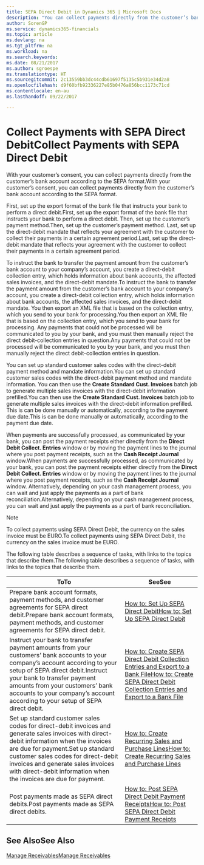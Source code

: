 ```yaml
---
title: SEPA Direct Debit in Dynamics 365 | Microsoft Docs
description: "You can collect payments directly from the customer’s bank account according to the SEPA format."
author: SorenGP
ms.service: dynamics365-financials
ms.topic: article
ms.devlang: na
ms.tgt_pltfrm: na
ms.workload: na
ms.search.keywords: 
ms.date: 08/21/2017
ms.author: sgroespe
ms.translationtype: HT
ms.sourcegitcommit: 2c13559bb3dc44cdb61697f5135c5b931e34d2a8
ms.openlocfilehash: d9f60bfb92336227e85b0476a856bcc1173c71cd
ms.contentlocale: en-au
ms.lasthandoff: 09/22/2017

---
```

# <a name="collect-payments-with-sepa-direct-debit"></a><span data-ttu-id="6ad3c-103">Collect Payments with SEPA Direct Debit</span><span class="sxs-lookup"><span data-stu-id="6ad3c-103">Collect Payments with SEPA Direct Debit</span></span>
<span data-ttu-id="6ad3c-104">With your customer’s consent, you can collect payments directly from the customer’s bank account according to the SEPA format.</span><span class="sxs-lookup"><span data-stu-id="6ad3c-104">With your customer’s consent, you can collect payments directly from the customer’s bank account according to the SEPA format.</span></span>  

 <span data-ttu-id="6ad3c-105">First, set up the export format of the bank file that instructs your bank to perform a direct debit.</span><span class="sxs-lookup"><span data-stu-id="6ad3c-105">First, set up the export format of the bank file that instructs your bank to perform a direct debit.</span></span> <span data-ttu-id="6ad3c-106">Then, set up the customer’s payment method.</span><span class="sxs-lookup"><span data-stu-id="6ad3c-106">Then, set up the customer’s payment method.</span></span> <span data-ttu-id="6ad3c-107">Last, set up the direct-debit mandate that reflects your agreement with the customer to collect their payments in a certain agreement period.</span><span class="sxs-lookup"><span data-stu-id="6ad3c-107">Last, set up the direct-debit mandate that reflects your agreement with the customer to collect their payments in a certain agreement period.</span></span>  

 <span data-ttu-id="6ad3c-108">To instruct the bank to transfer the payment amount from the customer’s bank account to your company’s account, you create a direct-debit collection entry, which holds information about bank accounts, the affected sales invoices, and the direct-debit mandate.</span><span class="sxs-lookup"><span data-stu-id="6ad3c-108">To instruct the bank to transfer the payment amount from the customer’s bank account to your company’s account, you create a direct-debit collection entry, which holds information about bank accounts, the affected sales invoices, and the direct-debit mandate.</span></span> <span data-ttu-id="6ad3c-109">You then export an XML file that is based on the collection entry, which you send to your bank for processing.</span><span class="sxs-lookup"><span data-stu-id="6ad3c-109">You then export an XML file that is based on the collection entry, which you send to your bank for processing.</span></span> <span data-ttu-id="6ad3c-110">Any payments that could not be processed will be communicated to you by your bank, and you must then manually reject the direct debit-collection entries in question.</span><span class="sxs-lookup"><span data-stu-id="6ad3c-110">Any payments that could not be processed will be communicated to you by your bank, and you must then manually reject the direct debit-collection entries in question.</span></span>  

 <span data-ttu-id="6ad3c-111">You can set up standard customer sales codes with the direct-debit payment method and mandate information.</span><span class="sxs-lookup"><span data-stu-id="6ad3c-111">You can set up standard customer sales codes with the direct-debit payment method and mandate information.</span></span> <span data-ttu-id="6ad3c-112">You can then use the **Create Standard Cust. Invoices** batch job to generate multiple sales invoices with the direct-debit information prefilled.</span><span class="sxs-lookup"><span data-stu-id="6ad3c-112">You can then use the **Create Standard Cust. Invoices** batch job to generate multiple sales invoices with the direct-debit information prefilled.</span></span> <span data-ttu-id="6ad3c-113">This is can be done manually or automatically, according to the payment due date.</span><span class="sxs-lookup"><span data-stu-id="6ad3c-113">This is can be done manually or automatically, according to the payment due date.</span></span>  

 <span data-ttu-id="6ad3c-114">When payments are successfully processed, as communicated by your bank, you can post the payment receipts either directly from the **Direct Debit Collect. Entries** window or by moving the payment lines to the journal where you post payment receipts, such as the **Cash Receipt Journal** window.</span><span class="sxs-lookup"><span data-stu-id="6ad3c-114">When payments are successfully processed, as communicated by your bank, you can post the payment receipts either directly from the **Direct Debit Collect. Entries** window or by moving the payment lines to the journal where you post payment receipts, such as the **Cash Receipt Journal** window.</span></span> <span data-ttu-id="6ad3c-115">Alternatively, depending on your cash management process, you can wait and just apply the payments as a part of bank reconciliation.</span><span class="sxs-lookup"><span data-stu-id="6ad3c-115">Alternatively, depending on your cash management process, you can wait and just apply the payments as a part of bank reconciliation.</span></span>  

> [!NOTE]  
>  <span data-ttu-id="6ad3c-116">To collect payments using SEPA Direct Debit, the currency on the sales invoice must be EURO.</span><span class="sxs-lookup"><span data-stu-id="6ad3c-116">To collect payments using SEPA Direct Debit, the currency on the sales invoice must be EURO.</span></span>  

 <span data-ttu-id="6ad3c-117">The following table describes a sequence of tasks, with links to the topics that describe them.</span><span class="sxs-lookup"><span data-stu-id="6ad3c-117">The following table describes a sequence of tasks, with links to the topics that describe them.</span></span>   

|<span data-ttu-id="6ad3c-118">**To**</span><span class="sxs-lookup"><span data-stu-id="6ad3c-118">**To**</span></span>|<span data-ttu-id="6ad3c-119">**See**</span><span class="sxs-lookup"><span data-stu-id="6ad3c-119">**See**</span></span>|  
|------------|-------------|  
|<span data-ttu-id="6ad3c-120">Prepare bank account formats, payment methods, and customer agreements for SEPA direct debit.</span><span class="sxs-lookup"><span data-stu-id="6ad3c-120">Prepare bank account formats, payment methods, and customer agreements for SEPA direct debit.</span></span>|[<span data-ttu-id="6ad3c-121">How to: Set Up SEPA Direct Debit</span><span class="sxs-lookup"><span data-stu-id="6ad3c-121">How to: Set Up SEPA Direct Debit</span></span>](finance-how-to-set-up-sepa-direct-debit.md)|  
|<span data-ttu-id="6ad3c-122">Instruct your bank to transfer payment amounts from your customers’ bank accounts to your company’s account according to your setup of SEPA direct debit.</span><span class="sxs-lookup"><span data-stu-id="6ad3c-122">Instruct your bank to transfer payment amounts from your customers’ bank accounts to your company’s account according to your setup of SEPA direct debit.</span></span>|[<span data-ttu-id="6ad3c-123">How to: Create SEPA Direct Debit Collection Entries and Export to a Bank File</span><span class="sxs-lookup"><span data-stu-id="6ad3c-123">How to: Create SEPA Direct Debit Collection Entries and Export to a Bank File</span></span>](finance-how-create-sepa-direct-debit-collection-entries-export-bank-file.md)|  
|<span data-ttu-id="6ad3c-124">Set up standard customer sales codes for direct-debit invoices and generate sales invoices with direct-debit information when the invoices are due for payment.</span><span class="sxs-lookup"><span data-stu-id="6ad3c-124">Set up standard customer sales codes for direct-debit invoices and generate sales invoices with direct-debit information when the invoices are due for payment.</span></span>|[<span data-ttu-id="6ad3c-125">How to: Create Recurring Sales and Purchase Lines</span><span class="sxs-lookup"><span data-stu-id="6ad3c-125">How to: Create Recurring Sales and Purchase Lines</span></span>](sales-how-work-standard-lines.md)|  
|<span data-ttu-id="6ad3c-126">Post payments made as SEPA direct debits.</span><span class="sxs-lookup"><span data-stu-id="6ad3c-126">Post payments made as SEPA direct debits.</span></span>|[<span data-ttu-id="6ad3c-127">How to: Post SEPA Direct Debit Payment Receipts</span><span class="sxs-lookup"><span data-stu-id="6ad3c-127">How to: Post SEPA Direct Debit Payment Receipts</span></span>](finance-how-to-post-sepa-direct-debit-payment-receipts.md)|  

## <a name="see-also"></a><span data-ttu-id="6ad3c-128">See Also</span><span class="sxs-lookup"><span data-stu-id="6ad3c-128">See Also</span></span>  
[<span data-ttu-id="6ad3c-129">Manage Receivables</span><span class="sxs-lookup"><span data-stu-id="6ad3c-129">Manage Receivables</span></span>](receivables-manage-receivables.md)

